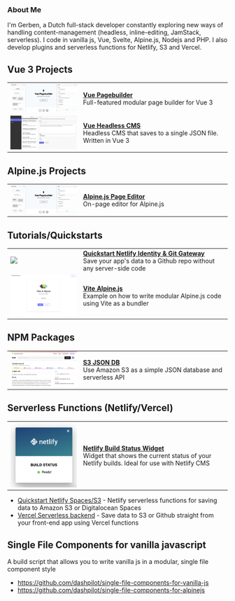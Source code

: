 ### About Me

I'm Gerben, a Dutch full-stack developer constantly exploring new ways of handling content-management (headless, inline-editing, JamStack, serverless). I code in vanilla js, Vue, Svelte, Alpine.js, Nodejs and PHP. I also develop plugins and serverless functions for Netlify, S3 and Vercel.


## Vue 3 Projects
<table>
    <tr>
        <td width="33%">
            <a href="https://github.com/dashpilot/vue-pagebuilder"><img src="https://raw.githubusercontent.com/dashpilot/vue-pagebuilder/main/editor/img/app-preview2.png" width="100%" /></a>
        </td>
        <td>
            <strong><a href="https://github.com/dashpilot/vue-pagebuilder">Vue Pagebuilder</a></strong><br>
            Full-featured modular page builder for Vue 3
        </td>
    </tr>
    <tr>
        <td width="33%">
            <a href="https://github.com/dashpilot/vue-headless-cms"><img src="https://raw.githubusercontent.com/dashpilot/dashpilot-json-cms/main/public/img/preview.png" width="100%" /></a>
        </td>
        <td>
            <strong><a href="https://github.com/dashpilot/vue-headless-cms">Vue Headless CMS</a></strong><br>
            Headless CMS that saves to a single JSON file. Written in Vue 3
        </td>
    </tr>
</table>

## Alpine.js Projects
<table>
    <tr>
        <td width="33%">
            <a href="https://github.com/dashpilot/alpinejs-page-editor"><img src="https://raw.githubusercontent.com/dashpilot/vue-pagebuilder/main/editor/img/app-preview2.png" width="100%" /></a>
        </td>
        <td>
            <strong><a href="https://github.com/dashpilot/vue-pagebuilder">Alpine.js Page Editor</a></strong><br>
            On-page editor for Alpine.js
        </td>
    </tr>
</table>


## Tutorials/Quickstarts

<table>
    <tr>
        <td width="33%">
            <a href="https://github.com/dashpilot/netlify-identity-git-gateway"><img src="https://raw.githubusercontent.com/dashpilot/netlify-identity-git-gateway/master/devto.png" width="100%" /></a>
        </td>
        <td>
            <strong><a href="https://github.com/dashpilot/netlify-identity-git-gateway">Quickstart Netlify Identity & Git Gateway</a></strong><br>
            Save your app's data to a Github repo without any server-side code
        </td>
    </tr>
        <tr>
        <td width="33%">
            <a href="https://github.com/dashpilot/vite-alpinejs"><img src="https://raw.githubusercontent.com/dashpilot/vite-alpinejs/main/public/img/preview.jpg" width="100%" /></a>
        </td>
        <td>
            <strong><a href="https://github.com/dashpilot/vite-alpinejs">Vite Alpine.js</a></strong><br>
            Example on how to write modular Alpine.js code using Vite as a bundler
        </td>
    </tr>
</table>



## NPM Packages

<table>
    <tr>
        <td width="33%">
            <a href="https://github.com/dashpilot/s3-json-db"><img src="https://raw.githubusercontent.com/dashpilot/dashpilot/main/img/s3-json-db-npm.png" width="100%" /></a>
        </td>
        <td>
            <strong><a href="https://github.com/dashpilot/s3-json-db">S3 JSON DB</a></strong><br>
            Use Amazon S3 as a simple JSON database and serverless API
        </td>
    </tr>
</table>

## Serverless Functions (Netlify/Vercel)
<table>
    <tr>
        <td width="33%">
            <a href="https://github.com/dashpilot/netlify-build-status-widget"><img src="https://raw.githubusercontent.com/dashpilot/dashpilot/main/img/netlify-build-status-widget.png" width="100%" /></a>
        </td>
        <td>
            <strong><a href="https://github.com/dashpilot/netlify-build-status-widget">Netlify Build Status Widget</a></strong><br>
            Widget that shows the current status of your Netlify builds. Ideal for use with Netlify CMS
        </td>
    </tr>
</table>

- [Quickstart Netlify Spaces/S3](https://github.com/dashpilot/quickstart-netlify-spaces) - Netlify serverless functions for saving data to Amazon S3 or Digitalocean Spaces
- [Vercel Serverless backend](https://github.com/dashpilot/vercel-serverless-backend) - Save data to S3 or Github straight from your front-end app using Vercel functions

## Single File Components for vanilla javascript
A build script that allows you to write vanilla js in a modular, single file component style 

- https://github.com/dashpilot/single-file-components-for-vanilla-js
- https://github.com/dashpilot/single-file-components-for-alpinejs


<!--
## Under development and experiments
- [Dashpilot Headless CMS](https://github.com/dashpilot/dashpilot-headless-cms) - Headless, multi-site CMS written in Svelte
- [Vanilla SPA](https://github.com/dashpilot/vanilla-spa) Single page app and router without a framework, written in vanilla JS. Uses handlebars for templating

### Inline Editors
- [Vue Pagebuilder](https://github.com/dashpilot/vue-pagebuilder) - Vue 3 Page Builder
- [Svelte inline editor](https://github.com/dashpilot/svelte-inline-editor) Inline on-page editor, works with Svelte Templates
- [HTML template editor](https://github.com/dashpilot/html-template-editor) Inline on-page editor, works with any html template

- [Sitefiction](https://sitefiction-builder.dashpilot.vercel.app/) Most fully featured version, built with Svelte
- [Sitefiction, different approach](https://sitefiction-data-attr.vercel.app/) Svelte experiment that uses live-editing via a panel on the side, features image upload and can be used with non-Svelte templates

Add Later: 
- editscreen


**dashpilot/dashpilot** is a ✨ _special_ ✨ repository because its `README.md` (this file) appears on your GitHub profile.

Here are some ideas to get you started:

- 🔭 I’m currently working on ...
- 🌱 I’m currently learning ...
- 👯 I’m looking to collaborate on ...
- 🤔 I’m looking for help with ...
- 💬 Ask me about ...
- 📫 How to reach me: ...
- 😄 Pronouns: ...
- ⚡ Fun fact: ...
-->
